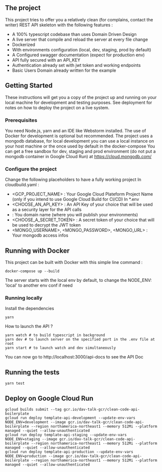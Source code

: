 ## The project

This project tries to offer you a relatively clean (for complains, contact the writer) REST API skeleton with the following features : 
- A 100% typescript codebase than uses Domain Driven Design
- A live server that compile and reload the server at every file change
- Dockerized
- With environments configuration (local, dev, staging, prod by default)
- A Configured swagger documentation (expect for production env)
- API fully secured with an API_KEY
- Authentication already set with jwt token and working endpoints
- Basic Users Domain already written for the example

## Getting Started

These instructions will get you a copy of the project up and running on your local machine for development and testing purposes. See deployment for notes on how to deploy the project on a live system.

### Prerequisites

You need Node.js, yarn and an IDE like Webstorm installed.
The use of Docker for development is optional but recommended.
The project uses a mongodb database, for local development you can use a local instance on your host machine or the once used by default in the docker-compose
You can get a free sandbox for dev, staging and prod environment (do not put a mongodb container in Google Cloud Run) at https://cloud.mongodb.com/

### Configure the project

Change the following placeholders to have a fully working project 
In cloudbuild.yaml : 
- <GCP_PROJECT_NAME> : Your Google Cloud Plateform Project Name (only if you intend to use Google Cloud Build for CI/CD)
In *.env
- <CHOOSE_AN_API_KEY> : An API Key of your choice that will be used as a security layer for the API calls
- <DOMAIN> : You domain name (where you will publish your environments)
- <CHOOSE_A_SECRET_TOKEN> : A secret token of your choice that will be used to decrypt the JWT token
- <MONGO_USERNAME>, <MONGO_PASSWORD>, <MONGO_URL> : Your mongodb access infos


## Running with Docker

This project can be built with Docker with this simple line command :

```
docker-compose up --build
```

The server starts with the local env by default, to change the NODE_ENV: 'local' to another env conf if need 

### Running locally

Install the dependencies

```
yarn
```

How to launch the API ?

```
yarn watch # to build typescript in background
yarn dev # to launch server on the specified port in the .env file at root
yarn start # to launch watch and dev simultaneously
```

You can now go to http://localhost:3000/api-docs to see the API Doc

## Running the tests

```
yarn test
```

## Deploy on Google Cloud Run

```
gcloud builds submit --tag gcr.io/dav-talk-gcr/clean-code-api-boilerplate
gcloud run deploy template-api-development --update-env-vars NODE_ENV=development --image gcr.io/dav-talk-gcr/clean-code-api-boilerplate --region northamerica-northeast1 --memory 512Mi --platform managed --quiet --allow-unauthenticated
gcloud run deploy template-api-staging --update-env-vars NODE_ENV=staging --image gcr.io/dav-talk-gcr/clean-code-api-boilerplate --region northamerica-northeast1 --memory 512Mi --platform managed --quiet --allow-unauthenticated
gcloud run deploy template-api-production --update-env-vars NODE_ENV=production --image gcr.io/dav-talk-gcr/clean-code-api-boilerplate --region northamerica-northeast1 --memory 512Mi --platform managed --quiet --allow-unauthenticated
```
